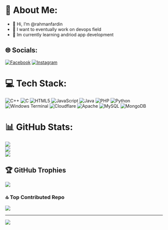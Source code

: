 # 💫 About Me:
- 👋 Hi, I’m @rahmanfardin
- 👀 I want to eventually work on devops field 
- 🌱 Im currently learning andriod app development



## 🌐 Socials:
[![Facebook](https://img.shields.io/badge/Facebook-%231877F2.svg?logo=Facebook&logoColor=white)](https://facebook.com/neutr0nslayer) [![Instagram](https://img.shields.io/badge/Instagram-%23E4405F.svg?logo=Instagram&logoColor=white)](https://instagram.com/neutr0nslayer) 

# 💻 Tech Stack:
![C++](https://img.shields.io/badge/c++-%2300599C.svg?style=for-the-badge&logo=c%2B%2B&logoColor=white) ![C](https://img.shields.io/badge/c-%2300599C.svg?style=for-the-badge&logo=c&logoColor=white) ![HTML5](https://img.shields.io/badge/html5-%23E34F26.svg?style=for-the-badge&logo=html5&logoColor=white) ![JavaScript](https://img.shields.io/badge/javascript-%23323330.svg?style=for-the-badge&logo=javascript&logoColor=%23F7DF1E) ![Java](https://img.shields.io/badge/java-%23ED8B00.svg?style=for-the-badge&logo=openjdk&logoColor=white) ![PHP](https://img.shields.io/badge/php-%23777BB4.svg?style=for-the-badge&logo=php&logoColor=white) ![Python](https://img.shields.io/badge/python-3670A0?style=for-the-badge&logo=python&logoColor=ffdd54) ![Windows Terminal](https://img.shields.io/badge/Windows%20Terminal-%234D4D4D.svg?style=for-the-badge&logo=windows-terminal&logoColor=white) ![Cloudflare](https://img.shields.io/badge/Cloudflare-F38020?style=for-the-badge&logo=Cloudflare&logoColor=white) ![Apache](https://img.shields.io/badge/apache-%23D42029.svg?style=for-the-badge&logo=apache&logoColor=white) ![MySQL](https://img.shields.io/badge/mysql-4479A1.svg?style=for-the-badge&logo=mysql&logoColor=white) ![MongoDB](https://img.shields.io/badge/MongoDB-%234ea94b.svg?style=for-the-badge&logo=mongodb&logoColor=white)
# 📊 GitHub Stats:
![](https://github-readme-stats.vercel.app/api?username=rahmanfardin&theme=dark&hide_border=false&include_all_commits=true&count_private=true)<br/>
![](https://github-readme-streak-stats.herokuapp.com/?user=rahmanfardin&theme=dark&hide_border=false)<br/>
![](https://github-readme-stats.vercel.app/api/top-langs/?username=rahmanfardin&theme=dark&hide_border=false&include_all_commits=true&count_private=true&layout=compact)

## 🏆 GitHub Trophies
![](https://github-profile-trophy.vercel.app/?username=rahmanfardin&theme=radical&no-frame=false&no-bg=true&margin-w=4)

### 🔝 Top Contributed Repo
![](https://github-contributor-stats.vercel.app/api?username=rahmanfardin&limit=5&theme=dark&combine_all_yearly_contributions=true)

---
[![](https://visitcount.itsvg.in/api?id=rahmanfardin&icon=0&color=0)](https://visitcount.itsvg.in)

<!-- Proudly created with GPRM ( https://gprm.itsvg.in ) -->
